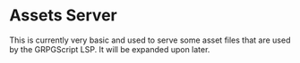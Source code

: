 # Assets Server

This is currently very basic and used to serve some asset files that are used by the GRPGScript LSP. It will be expanded upon later.